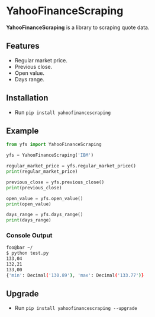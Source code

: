 # YahooFinanceScraping

**YahooFinanceScraping** is a library to scraping quote data.

## Features

- Regular market price.
- Previous close.
- Open value.
- Days range.

## Installation

- Run `pip install yahoofinancescraping`

## Example

```python
from yfs import YahooFinanceScraping

yfs = YahooFinanceScraping('IBM')

regular_market_price = yfs.regular_market_price()
print(regular_market_price)

previous_close = yfs.previous_close()
print(previous_close)

open_value = yfs.open_value()
print(open_value)

days_range = yfs.days_range()
print(days_range)

```

### Console Output

```bash
foo@bar ~/
$ python test.py
133,04
132,21
133,00
{'min': Decimal('130.89'), 'max': Decimal('133.77')}
```

## Upgrade

- Run `pip install yahoofinancescraping --upgrade`
